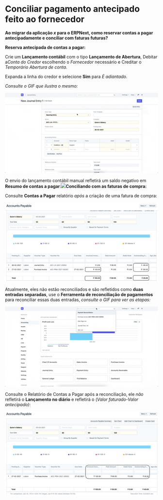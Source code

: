 # Conciliar pagamento antecipado feito ao fornecedor



**Ao migrar da aplicação *x* para o ERPNext, como reservar contas a pagar antecipadamente e conciliar com faturas futuras?** 

  


**Reserva antecipada de contas a pagar:** 

  


Crie um **Lançamento contábil** com o tipo **Lançamento de Abertura**, Debitar a*Conta do Credor* escolhendo o *Fornecedor* necessário e Creditar o *Temporário Abertura de conta*.

Expanda a linha do credor e selecione **Sim** para *É adiantado.* 

*Consulte o GIF que ilustra o mesmo:* 

  


![](/files/CsMRH40.gif)

  


O envio do lançamento contábil manual refletirá um saldo negativo em **Resumo de contas a pagar**:![](/files/FJeIj5k.png)**Conciliando com as faturas de compra:** 

  


Consulte **Contas a Pagar**  relatório *após* a criação de uma fatura de compra:

  


![](/files/cxZArKd.png) 

  


Atualmente, eles não estão reconciliados e são refletidos como **duas** **entradas separadas**, use o **Ferramenta de reconciliação de pagamentos** para reconciliar essas duas entradas, *consulte o GIF para ver as etapas:*

  


![](/files/jbj6LRc.gif)

  


Consulte o Relatório de Contas a Pagar após a reconciliação, ele *não* refletirá o **Lançamento no diário** e refletirá o (*Valor faturado-Valor antecipado)*: 

  


![](/files/vaXYQNc.png)



